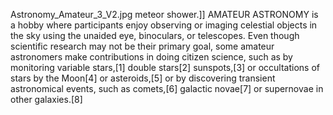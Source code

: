 Astronomy_Amateur_3_V2.jpg meteor shower.]] AMATEUR ASTRONOMY is a hobby where participants enjoy observing or imaging celestial objects in the sky using the unaided eye, binoculars, or telescopes. Even though scientific research may not be their primary goal, some amateur astronomers make contributions in doing citizen science, such as by monitoring variable stars,[1] double stars[2] sunspots,[3] or occultations of stars by the Moon[4] or asteroids,[5] or by discovering transient astronomical events, such as comets,[6] galactic novae[7] or supernovae in other galaxies.[8]
